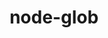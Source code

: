 ---
codehost: https://github.com/isaacs/node-glob
logohandle: github_node-glob
sort: node-glob
title: node-glob
website: https://github.com/isaacs/node-glob
---